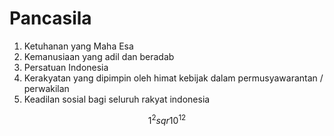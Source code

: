 # Pancasila 
1. Ketuhanan yang Maha Esa
2. Kemanusiaan yang adil dan beradab
3. Persatuan Indonesia
4. Kerakyatan yang dipimpin oleh himat kebijak dalam permusyawarantan / perwakilan
5. Keadilan sosial bagi seluruh rakyat indonesia

$$1^2sqr10^12$$